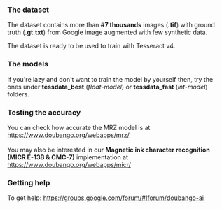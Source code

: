 ### The dataset ###

The dataset contains more than __#7 thousands__ images (__.tif__) with ground truth (__.gt.txt__) from Google image augmented with few synthetic data.

The dataset is ready to be used to train with Tesseract v4.

### The models ###

If you're lazy and don't want to train the model by yourself then, try the ones under __tessdata_best__ (*float-model*) or __tessdata_fast__ (*int-model*) folders.

### Testing the accuracy ###

You can check how accurate the MRZ model is at https://www.doubango.org/webapps/mrz/ <br /> <br />
You may also be interested in our **Magnetic ink character recognition (MICR E-13B & CMC-7)** implementation at https://www.doubango.org/webapps/micr/

### Getting help ###

To get help: https://groups.google.com/forum/#!forum/doubango-ai
